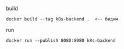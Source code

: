 build 
```
docker build --tag k8s-backend .  <-- бидим 
```
run 
```
docker run --publish 8080:8080 k8s-backend
```